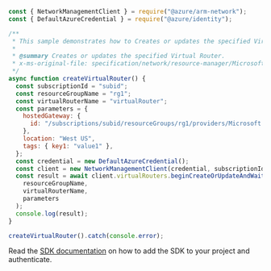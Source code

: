 ```javascript
const { NetworkManagementClient } = require("@azure/arm-network");
const { DefaultAzureCredential } = require("@azure/identity");

/**
 * This sample demonstrates how to Creates or updates the specified Virtual Router.
 *
 * @summary Creates or updates the specified Virtual Router.
 * x-ms-original-file: specification/network/resource-manager/Microsoft.Network/stable/2021-05-01/examples/VirtualRouterPut.json
 */
async function createVirtualRouter() {
  const subscriptionId = "subid";
  const resourceGroupName = "rg1";
  const virtualRouterName = "virtualRouter";
  const parameters = {
    hostedGateway: {
      id: "/subscriptions/subid/resourceGroups/rg1/providers/Microsoft.Network/virtualNetworkGateways/vnetGateway",
    },
    location: "West US",
    tags: { key1: "value1" },
  };
  const credential = new DefaultAzureCredential();
  const client = new NetworkManagementClient(credential, subscriptionId);
  const result = await client.virtualRouters.beginCreateOrUpdateAndWait(
    resourceGroupName,
    virtualRouterName,
    parameters
  );
  console.log(result);
}

createVirtualRouter().catch(console.error);
```

Read the [SDK documentation](https://github.com/Azure/azure-sdk-for-js/blob/%40azure%2Farm-network_27.0.0/sdk/network/arm-network/README.md) on how to add the SDK to your project and authenticate.
